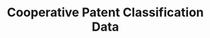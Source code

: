 ---
layout: default
bigquery: https://console.cloud.google.com/bigquery?p=patents-public-data&d=cpc&page=dataset
citation: '“Cooperative Patent Classification” by the EPO and USPTO, for public use. '
contributors: EPO, USPTO
cost: None
description: Cooperative Patent Classification Data contains the scheme and definitions
  of the Cooperative Patent Classification system for classifying patent documents.
  The CPC is the result of a partnership between the EPO and the USPTO in their joint
  effort to develop a common, internationally compatible classification system for
  technical documents, in particular patent publications, which will be used by both
  offices in the patent granting process
documentation: https://www.cooperativepatentclassification.org/cpcSchemeAndDefinitions
last_edit: 04/08/2022, 10:47:14
location: https://www.cooperativepatentclassification.org/index
maintained_by: USPTO, EPO
schema_fields:
- parents
- breakdownCode
- children
- childGroups
- breakdown_code
- residual_references
- synonyms
- title_full
- ipc_concordant
- dateRevised
- status
- applicationReferences
- definition
- application_references
- symbol
- limiting_references
- glossary
- titleFull
- level
- sizeCache
- limitingReferences
- child_groups
- informativeReferences
- notAllocatable
- not_allocatable
- date_revised
- informative_references
- residualReferences
- titlePart
- ipcConcordant
- title_part
- additional_only
shortname: cooperative_patent_classification
tags:
- patents
- science
title: Cooperative Patent Classification Data
uuid: 984374a7-16e9-4b35-9445-458daceb01bf
---